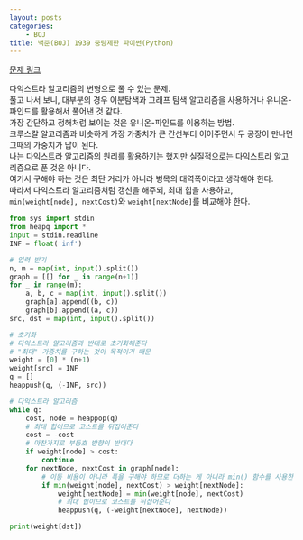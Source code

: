 ```yaml
---
layout: posts
categories:
    - BOJ
title: 백준(BOJ) 1939 중량제한 파이썬(Python)
---
```


[문제 링크](https://www.acmicpc.net/problem/1939)

다익스트라 알고리즘의 변형으로 풀 수 있는 문제.  
풀고 나서 보니, 대부분의 경우 이분탐색과 그래프 탐색 알고리즘을 사용하거나 유니온-파인드를 활용해서 풀어낸 것 같다.  
가장 간단하고 정해처럼 보이는 것은 유니온-파인드를 이용하는 방법.  
크루스칼 알고리즘과 비슷하게 가장 가중치가 큰 간선부터 이어주면서 두 공장이 만나면 그때의 가중치가 답이 된다.  
나는 다익스트라 알고리즘의 원리를 활용하기는 했지만 실질적으로는 다익스트라 알고리즘으로 푼 것은 아니다.  
여기서 구해야 하는 것은 최단 거리가 아니라 병목의 대역폭이라고 생각해야 한다.  
따라서 다익스트라 알고리즘처럼 갱신을 해주되, 최대 힙을 사용하고, `min(weight[node], nextCost)`와 `weight[nextNode]`를 비교해야 한다.

```python
from sys import stdin
from heapq import *
input = stdin.readline
INF = float('inf')

# 입력 받기
n, m = map(int, input().split())
graph = [[] for _ in range(n+1)]
for _ in range(m):
    a, b, c = map(int, input().split())
    graph[a].append((b, c))
    graph[b].append((a, c))
src, dst = map(int, input().split())

# 초기화
# 다익스트라 알고리즘과 반대로 초기화해준다
# "최대" 가중치를 구하는 것이 목적이기 때문
weight = [0] * (n+1)
weight[src] = INF
q = []
heappush(q, (-INF, src))

# 다익스트라 알고리즘
while q:
    cost, node = heappop(q)
    # 최대 힙이므로 코스트를 뒤집어준다
    cost = -cost
    # 마찬가지로 부등호 방향이 반대다
    if weight[node] > cost:
        continue
    for nextNode, nextCost in graph[node]:
        # 이동 비용이 아니라 폭을 구해야 하므로 더하는 게 아니라 min() 함수를 사용한다
        if min(weight[node], nextCost) > weight[nextNode]:
            weight[nextNode] = min(weight[node], nextCost)
            # 최대 힙이므로 코스트를 뒤집어준다
            heappush(q, (-weight[nextNode], nextNode))

print(weight[dst])
```
